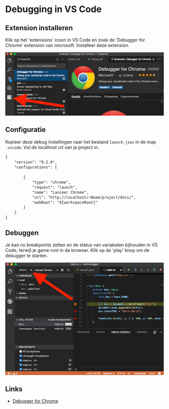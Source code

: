 # Debugging in VS Code

## Extension installeren

Klik op het 'extensions' icoon in VS Code en zoek de 'Debugger for Chrome' extension van microsoft. Installeer deze extension.

![install_debugger](../docs/images/install_debugger.png)

## Configuratie

Kopieer deze debug instellingen naar het bestand `launch.json` in de map `.vscode`. Vul de localhost url van je project in.

```
{
    "version": "0.2.0",
    "configurations": [

        {
            "type": "chrome",
            "request": "launch",
            "name": "Lanceer Chrome",
            "url": "http://localhost/~Naam/project/docs/",
            "webRoot": "${workspaceRoot}"
        }
    ]
}
```

## Debuggen

Je kan nu breakpoints zetten en de status van variabelen bijhouden in VS Code, terwijl je game runt in de browser. Klik op de 'play' knop om de debugger te starten.

![debugger](../docs/images/debugger.png)

## Links

- [Debugger for Chrome](https://marketplace.visualstudio.com/items?itemName=msjsdiag.debugger-for-chrome)